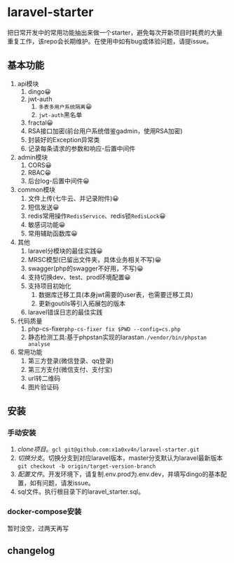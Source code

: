 # laravel-starter

把日常开发中的常用功能抽出来做一个starter，避免每次开新项目时耗费的大量重复工作，该repo会长期维护。在使用中如有bug或体验问题，请提issue。

## 基本功能

1. api模块
    1. dingo😀
    2. jwt-auth
        1. `多表多用户系统隔离`😀
        2. `jwt-auth`黑名单
    3. fractal😀
    4. RSA接口加密(前台用户系统借鉴gadmin，使用RSA加密)
    5. 封装好的Exception异常类
    6. 记录每条请求的参数和响应-后置中间件
2. admin模块
    1. CORS😀
    2. RBAC😀
    3. 后台log-后置中间件😀
3. common模块
    1. 文件上传(七牛云、并记录附件)😀
    2. 短信发送😀
    3. redis常用操作`RedisService`、redis锁`RedisLock`😀
    4. 敏感词功能😀
    5. 常用辅助函数库😀
4. 其他
    1. laravel分模块的最佳实践😀
    2. MRSC模型(已留出文件夹，具体业务相关不写)😀
    3. swagger(php的swagger不好用，不写)😀
    4. 支持切换dev、test、prod环境配置😀
    5. 支持项目初始化
        1. 数据库迁移工具(本身jwt需要的user表，也需要迁移工具)
        2. 更新goutils等引入拓展包的版本
    6. laravel错误日志的最佳实践
5. 代码质量
    1. php-cs-fixer`php-cs-fixer fix $PWD --config=cs.php`
    2. 静态检测工具:基于phpstan实现的larastan`./vendor/bin/phpstan analyse`
5. 常用功能
    1. 第三方登录(微信登录、qq登录)
    2. 第三方支付(微信支付、支付宝)
    3. url转二维码
    4. 图片验证码



## 安装

### 手动安装

1. *clone项目*。`gcl git@github.com:x1a0xv4n/laravel-starter.git`
2. *切换分支*。切换分支到对应laravel版本，master分支默认为laravel最新版本`git checkout -b origin/target-version-branch`
3. *配置文件*。开发环境下，请复制.env.prod为.env.dev，并填写dingo的基本配置，如有问题，请发issue。
4. sql文件。执行根目录下的laravel_starter.sql。



### docker-compose安装

暂时没空，过两天再写


## changelog











